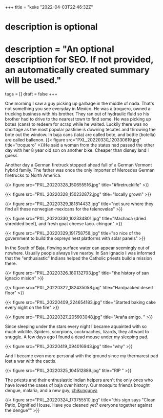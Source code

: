 +++
title = "keke "2022-04-03T22:46:32Z"

#
# description is optional
#
# description = "An optional description for SEO. If not provided, an automatically created summary will be used."

tags = []
draft = false
+++

One morning I saw a guy picking up garbage in the middle of nada. That's not something you see everyday in Mexico. He was a troquero, owned a trucking business with his brother. They ran out of hydraulic fluid so his brother had to drive to the nearest town to find some. He was picking up botes (cans) to redeem for scrap while he waited. Luckily there was no shortage as the most popular pastime is downing tecates and throwing the bote out the window. In baja cans (lata) are called bote, and bottle (botella) are called ballenon.
{{< figure src="PXL_20220330_120330619.jpg" title="troquero" >}}He said a woman from the states had passed the other day with her 8 year old son on another bike. Cheaper than disney land I guess.

Another day a German firetruck stopped ahead full of a German Vermont hybrid family. The father was once the only importer of Mercedes German firetrucks to North America.

{{< figure src="PXL_20220328_150655516.jpg" title="#firetrucklife" >}}

{{< figure src="PXL_20220328_150232872.jpg" title="locally grown" >}}

{{< figure src="PXL_20220329_181814433.jpg" title="not sure where they find all these norwegian-mexicans for the telenovelas" >}}

{{< figure src="PXL_20220330_102334801.jpg" title="Machaca (dried shredded beef), and fresh goat cheese taco. chingon" >}}

{{< figure src="PXL_20220329_191758758.jpg" title="so nice of the government to build the ospreys nest platforms with solar panels" >}}

In the South of Baja, flowing surface water can appear seemingly out of nowhere. Usually people always live nearby. In San Ignacio I was informed that the "enthusiastic" Indians helped the Catholic priests build a mission there. 

{{< figure src="PXL_20220326_180132703.jpg" title="the history of san ignacio mision" >}}

{{< figure src="PXL_20220322_182435058.jpg" title="Hardpacked desert floor" >}}

{{< figure src="PXL_20220409_224654183.jpg" title="Started baking cake every night on the fire" >}}

{{< figure src="PXL_20220327_205903048.jpg" title="Araña amigo. " >}}

Since sleeping under the stars every night I became aquainted with so much wildlife. Spiders, scorpions, cockroaches, lizards, they all want to snuggle. A few days ago I found a dead mouse under my sleeping pad. 

{{< figure src="PXL_20220419_094016943.jpg" title="why" >}}

And I became even more personal with the ground since my thermarest pad lost a war with the cactis.

{{< figure src="PXL_20220325_104512889.jpg" title="RIP " >}}

The priests and their enthusiastic Indian helpers aren't the only ones who have loved the oases of baja over history. Our mosquito friends brought dengue, malaria, and a new guy, [chikungunya](https://en.m.wikipedia.org/wiki/Chikungunya)

{{< figure src="PXL_20220324_173755510.jpg" title="this sign says "Clean Patio, Dignified House. Have you cleaned yet? everyone together against the dengue"" >}}

